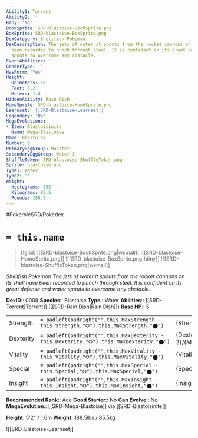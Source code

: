 ```yaml
---
Ability1: Torrent
Ability2: ''
Baby: 'No'
BookSprite: SRD-blastoise-BookSprite.png
BoxSprite: SRD-blastoise-BoxSprite.png
DexCategory: Shellfish Pokemon
DexDescription: The jets of water it spouts from the rocket cannons on its shell have
  been recorded to punch through steel. It is confident on its great defense and water
  spouts to overcome any obstacle.
EventAbilities: ''
GenderType: ''
HasForm: 'Yes'
Height:
  Deimeters: 16
  Feet: 5.2
  Meters: 1.6
HiddenAbility: Rain Dish
HomeSprite: SRD-blastoise-HomeSprite.png
Learnset: '[[SRD-Blastoise-Learnset]]'
Legendary: 'No'
MegaEvolutions:
- Item: Blastoisinite
  Name: Mega-Blastoise
Name: Blastoise
Number: 9
PrimaryEggGroup: Monster
SecondaryEggGroup: Water 1
ShuffleToken: SRD-blastoise-ShuffleToken.png
Sprite: blastoise.png
Type1: Water
Type2: ''
Weight:
  Hectograms: 855
  Kilograms: 85.5
  Pounds: 188.5
---
```


#PokeroleSRD/Pokedex

# `= this.name`

> [!grid]
> ![[SRD-blastoise-BookSprite.png|wsmall]]
> ![[SRD-blastoise-HomeSprite.png]]
> ![[SRD-blastoise-BoxSprite.png|htiny]]
> ![[SRD-blastoise-ShuffleToken.png|wsmall]]


*Shellfish Pokemon*
*The jets of water it spouts from the rocket cannons on its shell have been recorded to punch through steel. It is confident on its great defense and water spouts to overcome any obstacle.*

**DexID**:: 0009
**Species**:: Blastoise
**Type**:: Water
**Abilities**:: [[SRD-Torrent|Torrent]] ([[SRD-Rain Dish|Rain Dish]])
**Base HP**:: 5

|           |                                                                                        |                                          |
| --------- | -------------------------------------------------------------------------------------- | ---------------------------------------- |
| Strength  | `= padleft(padright("",this.MaxStrength - this.Strength,"⭘"),this.MaxStrength,"⬤")`    | (Strength::2)/(MaxStrength::5)   |
| Dexterity | `= padleft(padright("",this.MaxDexterity - this.Dexterity,"⭘"),this.MaxDexterity,"⬤")` | (Dexterity:: 2)/(MaxDexterity::5) |
| Vitality  | `= padleft(padright("",this.MaxVitality - this.Vitality,"⭘"),this.MaxVitality,"⬤")`    | (Vitality::3)/(MaxVitality::6)   |
| Special   | `= padleft(padright("",this.MaxSpecial - this.Special,"⭘"),this.MaxSpecial,"⬤")`       | (Special::2)/(MaxSpecial::5)     |
| Insight   | `= padleft(padright("",this.MaxInsight - this.Insight,"⭘"),this.MaxInsight,"⬤")`       | (Insight::3)/(MaxInsight::6)     |


**Recommended Rank**:: Ace
**Good Starter**:: No
**Can Evolve**:: No
**MegaEvolution**:: [[SRD-Mega-Blastoise]]
via [[SRD-Blastoisinite]]

**Height**: 5'2" / 1.6m
**Weight**: 188.5lbs / 85.5kg

![[SRD-Blastoise-Learnset]]